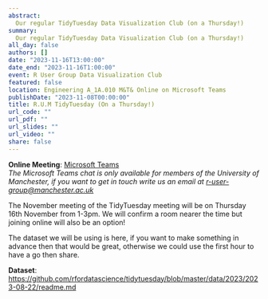 ```yaml
---
abstract: 
  Our regular TidyTuesday Data Visualization Club (on a Thursday!)
summary: 
  Our regular TidyTuesday Data Visualization Club (on a Thursday!)
all_day: false
authors: []
date: "2023-11-16T13:00:00"
date_end: "2023-11-16T1:00:00"
event: R User Group Data Visualization Club
featured: false
location: Engineering A_1A.010 M&T& Online on Microsoft Teams
publishDate: "2023-11-08T00:00:00"
title: R.U.M TidyTuesday (On a Thursday!)
url_code: ""
url_pdf: ""
url_slides: ""
url_video: ""
share: false
---
```


**Online Meeting**: [Microsoft Teams](https://teams.microsoft.com/l/meetup-join/19%3a7067cf1044b243a4a548d19ef38dd4ca%40thread.tacv2/1698325355330?context=%7b%22Tid%22%3a%22c152cb07-614e-4abb-818a-f035cfa91a77%22%2c%22Oid%22%3a%221cfcabd8-8d24-43df-b813-0e99efdb530e%22%7d)  
*The Microsoft Teams chat is only available for members of the University of Manchester, if you want to get in touch write us an email at r-user-group@manchester.ac.uk*

The November meeting of the TidyTuesday meeting will be on Thursday 16th November from 1-3pm. We will confirm a room nearer the time but joining online will also be an option!

The dataset we will be using is here, if you want to make something in advance then that would be great, otherwise we could use the first hour to have a go then share. 

**Dataset**: https://github.com/rfordatascience/tidytuesday/blob/master/data/2023/2023-08-22/readme.md